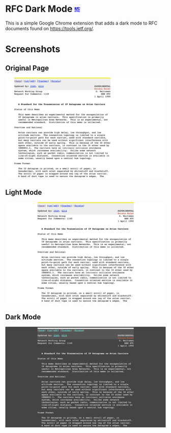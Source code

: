 # RFC Dark Mode ![original](images/rfc.png)
This is a simple Google Chrome extension that adds a dark mode to RFC documents found on https://tools.ietf.org/.

# Screenshots

## Original Page
![original](screenshots/original.png)

## Light Mode
![original](screenshots/light.png)

## Dark Mode
![original](screenshots/dark.png)